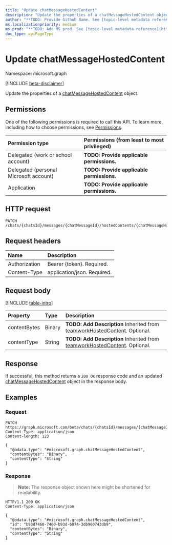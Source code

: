```yaml
---
title: "Update chatMessageHostedContent"
description: "Update the properties of a chatMessageHostedContent object."
author: "**TODO: Provide Github Name. See [topic-level metadata reference](https://msgo.azurewebsites.net/add/document/guidelines/metadata.html#topic-level-metadata)**"
ms.localizationpriority: medium
ms.prod: "**TODO: Add MS prod. See [topic-level metadata reference](https://msgo.azurewebsites.net/add/document/guidelines/metadata.html#topic-level-metadata)**"
doc_type: apiPageType
---
```


# Update chatMessageHostedContent
Namespace: microsoft.graph

[!INCLUDE [beta-disclaimer](../../includes/beta-disclaimer.md)]

Update the properties of a [chatMessageHostedContent](../resources/chatmessagehostedcontent.md) object.

## Permissions
One of the following permissions is required to call this API. To learn more, including how to choose permissions, see [Permissions](/graph/permissions-reference).

|Permission type|Permissions (from least to most privileged)|
|:---|:---|
|Delegated (work or school account)|**TODO: Provide applicable permissions.**|
|Delegated (personal Microsoft account)|**TODO: Provide applicable permissions.**|
|Application|**TODO: Provide applicable permissions.**|

## HTTP request

<!-- {
  "blockType": "ignored"
}
-->
``` http
PATCH /chats/{chatsId}/messages/{chatMessageId}/hostedContents/{chatMessageHostedContentId}
```

## Request headers
|Name|Description|
|:---|:---|
|Authorization|Bearer {token}. Required.|
|Content-Type|application/json. Required.|

## Request body
[!INCLUDE [table-intro](../../includes/update-property-table-intro.md)]


|Property|Type|Description|
|:---|:---|:---|
|contentBytes|Binary|**TODO: Add Description** Inherited from [teamworkHostedContent](../resources/teamworkhostedcontent.md). Optional.|
|contentType|String|**TODO: Add Description** Inherited from [teamworkHostedContent](../resources/teamworkhostedcontent.md). Optional.|



## Response

If successful, this method returns a `200 OK` response code and an updated [chatMessageHostedContent](../resources/chatmessagehostedcontent.md) object in the response body.

## Examples

### Request
<!-- {
  "blockType": "request",
  "name": "update_chatmessagehostedcontent"
}
-->
``` http
PATCH https://graph.microsoft.com/beta/chats/{chatsId}/messages/{chatMessageId}/hostedContents/{chatMessageHostedContentId}
Content-Type: application/json
Content-length: 123

{
  "@odata.type": "#microsoft.graph.chatMessageHostedContent",
  "contentBytes": "Binary",
  "contentType": "String"
}
```


### Response
>**Note:** The response object shown here might be shortened for readability.
<!-- {
  "blockType": "response",
  "truncated": true
}
-->
``` http
HTTP/1.1 200 OK
Content-Type: application/json

{
  "@odata.type": "#microsoft.graph.chatMessageHostedContent",
  "id": "b93d7460-7460-b93d-6074-3db960743db9",
  "contentBytes": "Binary",
  "contentType": "String"
}
```

